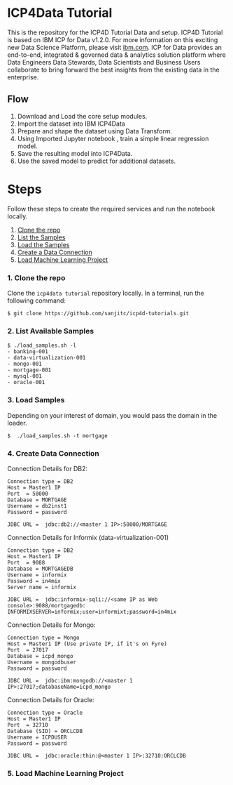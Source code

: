 # ICP4Data Tutorial 

This is the repository for the ICP4D Tutorial Data and setup. ICP4D Tutorial is based on IBM ICP for Data v1.2.0. For more information on this exciting new Data Science Platform, please visit  [ibm.com](http://ibm.com). ICP for Data provides an end-to-end, integrated & governed data & analytics solution platform where Data Engineers Data Stewards, Data Scientists and Business Users collaborate to bring forward the best insights from the existing data in the enterprise.



## Flow
1. Download and Load the core setup modules.
2. Import the dataset into IBM ICP4Data
3. Prepare and shape the dataset using Data Transform.
4. Using Imported Jupyter notebook , train a simple linear regression model.
5. Save the resulting model into ICP4Data.
6. Use the saved model to predict for additional datasets.


# Steps
Follow these steps to create the required services and run the notebook locally.

1. [Clone the repo](#1-clone-the-repo)
2. [List the Samples](#2-list-vailable-samples)
3. [Load the Samples](#3-load-samples)
4. [Create a Data Connection](#4-create-data-connection)
5. [Load Machine Learning Project](#5-load-machine-learning-project)

### 1. Clone the repo

Clone the `icp4data tutorial` repository locally. In a terminal, run the following command:

```
$ git clone https://github.com/sanjitc/icp4d-tutorials.git
```

### 2. List Available Samples


```
$ ./load_samples.sh -l
- banking-001
- data-virtualization-001
- mongo-001
- mortgage-001
- mysql-001
- oracle-001
```


### 3. Load Samples

Depending on your interest of domain, you would pass the domain in the loader.

```
$  ./load_samples.sh -t mortgage
```

### 4. Create Data Connection

Connection Details for DB2:
```
Connection type = DB2
Host = Master1 IP 
Port  = 50000
Database = MORTGAGE
Username = db2inst1
Password = password

JDBC URL =  jdbc:db2://<master 1 IP>:50000/MORTGAGE
```

Connection Details for Informix (data-virtualization-001)
```
Connection type = DB2
Host = Master1 IP 
Port  = 9088
Database = MORTGAGEDB
Username = informix
Password = in4mix
Server name = informix

JDBC URL =  jdbc:informix-sqli://<same IP as Web console>:9088/mortgagedb: INFORMIXSERVER=informix;user=informixt;password=in4mix
```
Connection Details for Mongo:
```
Connection type = Mongo
Host = Master1 IP (Use private IP, if it's on Fyre)
Port  = 27017
Database = icpd_mongo
Username = mongodbuser
Password = password

JDBC URL =  jdbc:ibm:mongodb://<master 1 IP>:27017;databaseName=icpd_mongo
```

Connection Details for Oracle:
```
Connection type = Oracle
Host = Master1 IP 
Port  = 32710
Database (SID) = ORCLCDB
Username = ICPDUSER
Password = password

JDBC URL =  jdbc:oracle:thin:@<master 1 IP>:32710:ORCLCDB
```
### 5. Load Machine Learning Project

